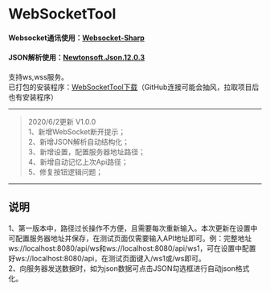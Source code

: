 # WebSocketTool
#### Websocket通讯使用：[Websocket-Sharp](http://sta.github.io/websocket-sharp/#websocket-client)
#### JSON解析使用：[Newtonsoft.Json.12.0.3](https://www.newtonsoft.com/json)
支持ws,wss服务。<br/>
已打包的安装程序：[WebSocketTool下载](https://raw.githubusercontent.com/RootJian/WebSocketTool/master/WebSocketToolSetup.msi)（GitHub连接可能会抽风，拉取项目后也有安装程序）<br />

-----
>2020/6/2更新 V1.0.0<br />
>1、新增WebSocket断开提示；<br />
>2、新增JSON解析自动结构化；<br />
>3、新增设置，配置服务器地址路径；<br />
>4、新增自动记忆上次Api路径；<br />
>5、修复按钮逻辑问题；<br />
-----
## 说明
1、第一版本中，路径过长操作不方便，且需要每次重新输入。本次更新在设置中可配置服务器地址并保存，在测试页面仅需要输入API地址即可。例：完整地址ws://localhost:8080/api/ws和ws://localhost:8080/api/ws1，可在设置中配置好ws://localhost:8080/api，在测试页面键入/ws1或/ws即可。<br />
2、向服务器发送数据时，如为json数据可点击JSON勾选框进行自动json格式化。